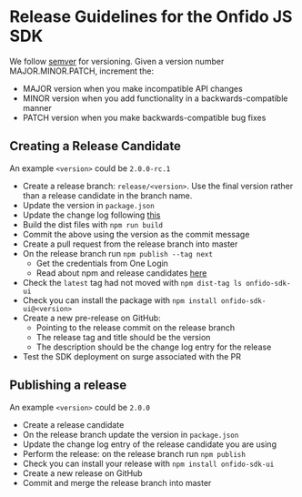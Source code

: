 # Release Guidelines for the Onfido JS SDK

We follow [semver](http://semver.org/) for versioning. Given a version number MAJOR.MINOR.PATCH, increment the:

* MAJOR version when you make incompatible API changes
* MINOR version when you add functionality in a backwards-compatible manner
* PATCH version when you make backwards-compatible bug fixes

## Creating a Release Candidate

An example `<version>` could be `2.0.0-rc.1`

* Create a release branch: `release/<version>`. Use the final version rather than a release candidate in the branch name.
* Update the version in `package.json`
* Update the change log following [this](http://keepachangelog.com/)
* Build the dist files with `npm run build`
* Commit the above using the version as the commit message
* Create a pull request from the release branch into master
* On the release branch run `npm publish --tag next`
  * Get the credentials from One Login
  * Read about npm and release candidates [here](https://medium.com/@mbostock/prereleases-and-npm-e778fc5e2420)
* Check the `latest` tag had not moved with `npm dist-tag ls onfido-sdk-ui`
* Check you can install the package with `npm install onfido-sdk-ui@<version>`
* Create a new pre-release on GitHub:
  * Pointing to the release commit on the release branch
  * The release tag and title should be the version
  * The description should be the change log entry for the release
* Test the SDK deployment on surge associated with the PR

## Publishing a release

An example `<version>` could be `2.0.0`

* Create a release candidate
* On the release branch update the version in `package.json`
* Update the change log entry of the release candidate you are using
* Perform the release: on the release branch run `npm publish`
* Check you can install your release with `npm install onfido-sdk-ui`
* Create a new release on GitHub
* Commit and merge the release branch into master
